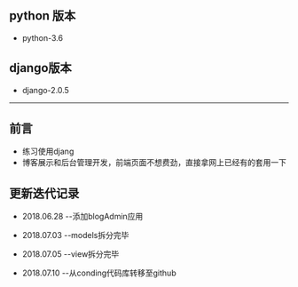 ## python 版本
- python-3.6
## django版本
- django-2.0.5

---
## 前言
- 练习使用djang
- 博客展示和后台管理开发，前端页面不想费劲，直接拿网上已经有的套用一下

## 更新迭代记录

- 2018.06.28
  --添加blogAdmin应用

- 2018.07.03
  --models拆分完毕

- 2018.07.05
  --view拆分完毕

- 2018.07.10
  --从conding代码库转移至github


